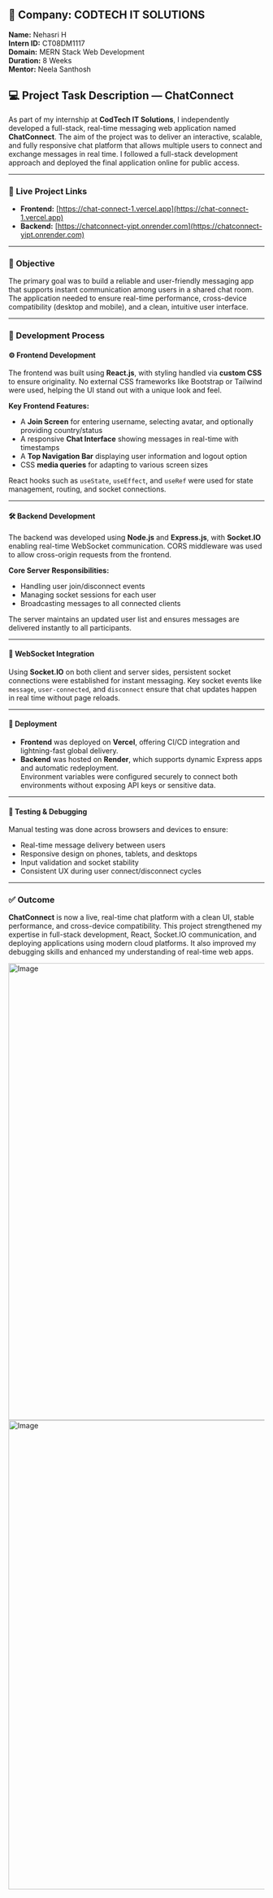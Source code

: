 ## 💼 Company: CODTECH IT SOLUTIONS  
**Name:** Nehasri H  
**Intern ID:** CT08DM1117  
**Domain:** MERN Stack Web Development  
**Duration:** 8 Weeks  
**Mentor:** Neela Santhosh  

## 💻 Project Task Description — ChatConnect  

As part of my internship at **CodTech IT Solutions**, I independently developed a full-stack, real-time messaging web application named **ChatConnect**. The aim of the project was to deliver an interactive, scalable, and fully responsive chat platform that allows multiple users to connect and exchange messages in real time. I followed a full-stack development approach and deployed the final application online for public access.

---

### 🔗 Live Project Links  
- **Frontend:** [https://chat-connect-1.vercel.app](https://chat-connect-1.vercel.app)  
- **Backend:** [https://chatconnect-yipt.onrender.com](https://chatconnect-yipt.onrender.com)  

---

### 🎯 Objective  

The primary goal was to build a reliable and user-friendly messaging app that supports instant communication among users in a shared chat room. The application needed to ensure real-time performance, cross-device compatibility (desktop and mobile), and a clean, intuitive user interface.

---

### 🧩 Development Process  

#### ⚙️ Frontend Development  

The frontend was built using **React.js**, with styling handled via **custom CSS** to ensure originality. No external CSS frameworks like Bootstrap or Tailwind were used, helping the UI stand out with a unique look and feel.

**Key Frontend Features:**
- A **Join Screen** for entering username, selecting avatar, and optionally providing country/status  
- A responsive **Chat Interface** showing messages in real-time with timestamps  
- A **Top Navigation Bar** displaying user information and logout option  
- CSS **media queries** for adapting to various screen sizes  

React hooks such as `useState`, `useEffect`, and `useRef` were used for state management, routing, and socket connections.

---

#### 🛠️ Backend Development  

The backend was developed using **Node.js** and **Express.js**, with **Socket.IO** enabling real-time WebSocket communication. CORS middleware was used to allow cross-origin requests from the frontend.

**Core Server Responsibilities:**
- Handling user join/disconnect events  
- Managing socket sessions for each user  
- Broadcasting messages to all connected clients  

The server maintains an updated user list and ensures messages are delivered instantly to all participants.

---

#### 🔁 WebSocket Integration  

Using **Socket.IO** on both client and server sides, persistent socket connections were established for instant messaging. Key socket events like `message`, `user-connected`, and `disconnect` ensure that chat updates happen in real time without page reloads.

---

#### 🚀 Deployment  

- **Frontend** was deployed on **Vercel**, offering CI/CD integration and lightning-fast global delivery.  
- **Backend** was hosted on **Render**, which supports dynamic Express apps and automatic redeployment.  
Environment variables were configured securely to connect both environments without exposing API keys or sensitive data.

---

#### 🧪 Testing & Debugging  

Manual testing was done across browsers and devices to ensure:
- Real-time message delivery between users  
- Responsive design on phones, tablets, and desktops  
- Input validation and socket stability  
- Consistent UX during user connect/disconnect cycles  

---

### ✅ Outcome  

**ChatConnect** is now a live, real-time chat platform with a clean UI, stable performance, and cross-device compatibility. This project strengthened my expertise in full-stack development, React, Socket.IO communication, and deploying applications using modern cloud platforms. It also improved my debugging skills and enhanced my understanding of real-time web apps.


<img width="1908" height="900" alt="Image" src="https://github.com/user-attachments/assets/0e25066d-a735-4c50-a9b6-0af1e6b5d4c3" />
<img width="1916" height="924" alt="Image" src="https://github.com/user-attachments/assets/4f8da546-ae0a-459d-af11-2c723f09451b" />
